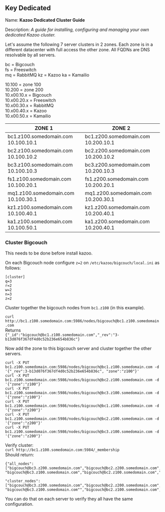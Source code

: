 ## Key Dedicated

Name: **Kazoo Dedicated Cluster Guide**

Description: *A guide for installing, configuring and managing your own dedicated Kazoo cluster.*

Let's assume the following 7 server clusters in 2 zones.  Each zone is in a different datacenter with full access the other zone.  All FQDNs are DNS resolvable by all servers.

bc = Bigcouch  
fs = Freeswitch    
mq = RabbitMQ
kz = Kazoo
ka = Kamailio  

10.100 = zone 100  
10.200 = zone 200  
10.x00.10.x = Bigcouch  
10.x00.20.x = Freeswitch  
10.x00.30.x = RabbitMQ  
10.x00.40.x = Kazoo  
10.x00.50.x = Kamailio  

| ZONE 1 | ZONE 2 |
| ---------- | ---------- |
|bc1.z100.somedomain.com  10.100.10.1  | bc1.z200.somedomain.com  10.200.10.1 |
bc2.z100.somedomain.com  10.100.10.2   | bc2.z200.somedomain.com  10.200.10.2 |
bc3.z100.somedomain.com  10.100.10.3   | bc3.z200.somedomain.com  10.200.10.3 |
fs1.z100.somedomain.com  10.100.20.1   | fs1.z200.somedomain.com  10.200.20.1 | 
mq1.z100.somedomain.com  10.100.30.1   | mq1.z200.somedomain.com  10.200.30.1 |
kz1.z100.somedomain.com  10.100.40.1   | kz1.z200.somedomain.com  10.200.40.1 |
ka1.z100.somedomain.com  10.100.50.1   | ka1.z200.somedomain.com  10.200.40.1 |

### Cluster Bigcouch
This needs to be done before install kazoo.

On each Bigcouch node configure `z=2` on `/etc/kazoo/bigcouch/local.ini` as follows:
```
[cluster]  
q=3  
r=2  
w=2  
n=3  
z=2  
```

Cluster together the bigcouch nodes from `bc1.z100` (in this example).

```curl http://bc1.z100.somedomain.com:5986/nodes/bigcouch@bc1.z100.somedomain.com```  
Returns  
```{"_id":"bigcouch@bc1.z100.somedomain.com","_rev":"3-b13d076f367df4d0c52b236e654b836c"}```  

Now add the zone to this bigcouch server and cluster together the other servers.
```
curl -X PUT bc1.z100.somedomain.com:5986/nodes/bigcouch@bc1.z100.somedomain.com -d '{"_rev":3-b13d076f367df4d0c52b236e654b836c", "zone":"z100"}'
curl -X PUT bc1.z100.somedomain.com:5986/nodes/bigcouch@bc2.z100.somedomain.com -d '{"zone":"z100"}'
curl -X PUT bc1.z100.somedomain.com:5986/nodes/bigcouch@bc3.z100.somedomain.com -d '{"zone":"z100"}'
curl -X PUT bc1.z100.somedomain.com:5986/nodes/bigcouch@bc1.z100.somedomain.com -d '{"zone":"z200"}'
curl -X PUT bc1.z100.somedomain.com:5986/nodes/bigcouch@bc2.z100.somedomain.com -d '{"zone":"z200"}'
curl -X PUT bc1.z100.somedomain.com:5986/nodes/bigcouch@bc3.z100.somedomain.com -d '{"zone":"z200"}'
```
Verify cluster:  
`curl http://bc1.z100.somedomain.com:5984/_membership`  
Should return:  
```
{"all_nodes":["bigcouch@bc3.z200.somedomain.com","bigcouch@bc2.z200.somedomain.com","bigcouch@bc1.z200.somedomain.com",
"bigcouch@bc3.z100.somedomain.com","bigcouch@bc2.z100.somedomain.com","bigcouch@bc1.z100.somedomain.com"],

"cluster_nodes":["bigcouch@bc3.z200.somedomain.com","bigcouch@bc2.z200.somedomain.com","bigcouch@bc1.z200.somedomain.com",
"bigcouch@bc3.z100.somedomain.com"","bigcouch@bc2.z100.somedomain.com","bigcouch@bc1.z100.somedomain.com"]}
```
You can do that on each server to verify they all have the same configuration.

